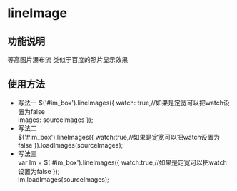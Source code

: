 # lineImage


## 功能说明

等高图片瀑布流 类似于百度的照片显示效果


## 使用方法



>
- 写法一
    $('#im_box').lineImages({
        watch: true,//如果是定宽可以把watch设置为false        
        images: sourceImages
    });    
- 写法二   
    $('#im_box').lineImages({
        watch:true,//如果是定宽可以把watch设置为false
    }).loadImages(sourceImages); 
- 写法三    
    var lm = $('#im_box').lineImages({
        watch:true,//如果是定宽可以把watch设置为false
    });   
    lm.loadImages(sourceImages);
    

         

         

